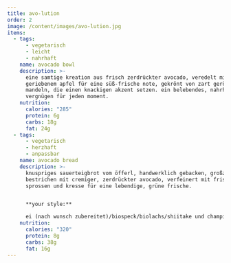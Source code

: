 ```yaml
---
title: avo-lution
order: 2
image: /content/images/avo-lution.jpg
items:
  - tags:
      - vegetarisch
      - leicht
      - nahrhaft
    name: avocado bowl
    description: >-
      eine samtige kreation aus frisch zerdrückter avocado, veredelt mit fein
      geriebenem apfel für eine süß-frische note, gekrönt von zart gerösteten
      mandeln, die einen knackigen akzent setzen. ein belebendes, nahrhaftes
      vergnügen für jeden moment.
    nutrition:
      calories: "285"
      protein: 6g
      carbs: 18g
      fat: 24g
  - tags:
      - vegetarisch
      - herzhaft
      - anpassbar
    name: avocado bread
    description: >-
      knuspriges sauerteigbrot vom öfferl, handwerklich gebacken, großzügig
      bestrichen mit cremiger, zerdrückter avocado, verfeinert mit frischen
      sprossen und kresse für eine lebendige, grüne frische.


      **your style:**

      ei (nach wunsch zubereitet)/biospeck/biolachs/shiitake und champignons pilze
    nutrition:
      calories: "320"
      protein: 8g
      carbs: 38g
      fat: 16g
---
```

